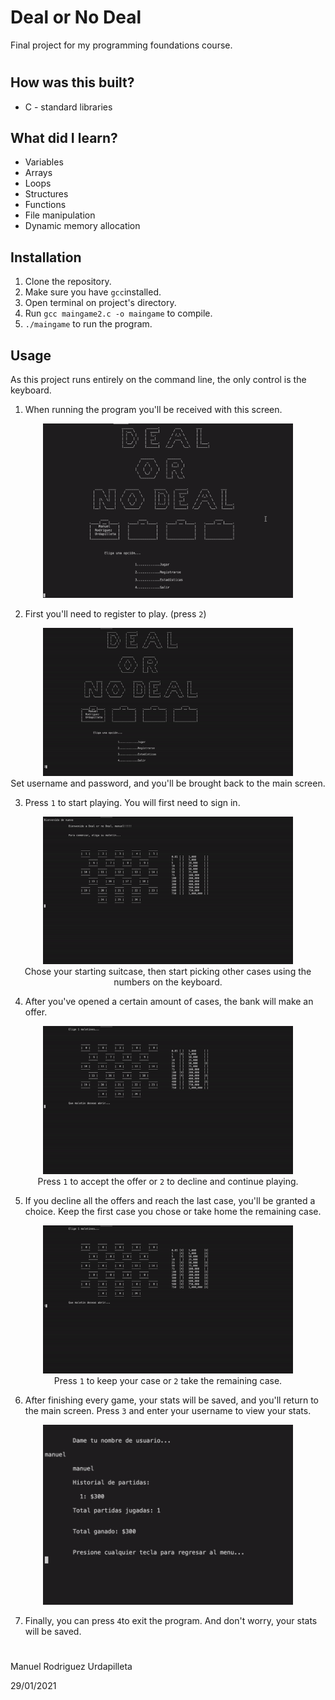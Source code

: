 # Deal or No Deal

Final project for my programming foundations course.
#

## How was this built?
- C - standard libraries

## What did I learn?
- Variables
- Arrays
- Loops
- Structures
- Functions
- File manipulation
- Dynamic memory allocation

## Installation

1. Clone the repository.
2. Make sure you have `gcc`installed.
3. Open terminal on project's directory.
4. Run `gcc maingame2.c -o maingame` to compile.
5. `./maingame` to run the program.

## Usage
As this project runs entirely on the command line, the only control is the keyboard.
1. When running the program you'll be received with this screen.

<p align="center">
  <img src="./resources/first-screen.png" alt="first-screen" width="400">
</p>

2. First you'll need to register to play. (press `2`)

<p align="center">
  <img src="./resources/registration.gif" alt="registration" width="400">
  <br>
  Set username and password, and you'll be brought back to the main screen.
</p>

3. Press `1` to start playing. You will first need to sign in.

<p align="center">
  <img src="./resources/fist-choice.gif" alt="first-choice" width="400">
  <br>
  Chose your starting suitcase, then start picking other cases using the numbers on the keyboard.
</p>

4. After you've opened a certain amount of cases, the bank will make an offer.

<p align="center">
  <img src="./resources/offer.gif" alt="offer" width="400">
  <br>
  Press <code>1</code> to accept the offer or <code>2</code> to decline and continue playing.
</p>

5. If you decline all the offers and reach the last case, you'll be granted a choice. Keep the first case you chose or take home the remaining case.

<p align="center">
  <img src="./resources/final-offer.gif" alt="last-offer" width="400">
  <br>
  Press <code>1</code> to keep your case or <code>2</code> take the remaining case.
</p>

6. After finishing every game, your stats will be saved, and you'll return to the main screen. Press `3` and enter your username to view your stats. 

<p align="center">
  <img src="./resources/stats.png" alt="stats" width="400">
</p>

7. Finally, you can press `4`to exit the program. And don't worry, your stats will be saved.

#
Manuel Rodriguez Urdapilleta
<p>29/01/2021</p>


